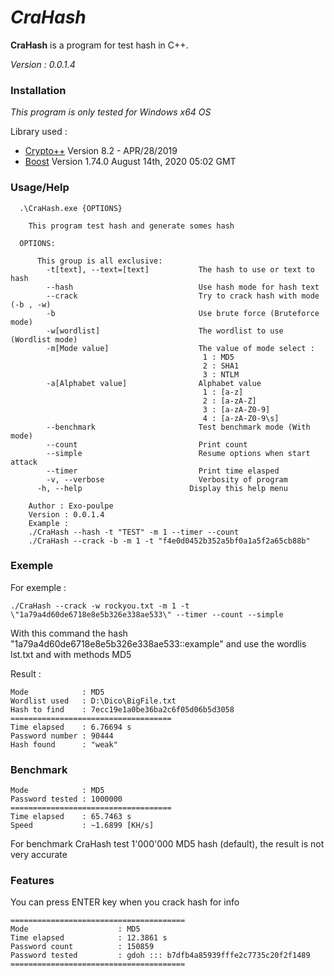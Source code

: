 # *CraHash* #

**CraHash** is a program for test hash in C++.

*Version : 0.0.1.4*

### Installation ###

*This program is only tested for Windows x64 OS*


Library used : 
 - [Crypto++](https://cryptopp.com/) Version 8.2 - APR/28/2019
 - [Boost](https://www.boost.org/) Version 1.74.0 August 14th, 2020 05:02 GMT

### Usage/Help ###

```
  .\CraHash.exe {OPTIONS}

    This program test hash and generate somes hash

  OPTIONS:

      This group is all exclusive:
        -t[text], --text=[text]           The hash to use or text to hash
        --hash                            Use hash mode for hash text
        --crack                           Try to crack hash with mode (-b , -w)
        -b                                Use brute force (Bruteforce mode)
        -w[wordlist]                      The wordlist to use (Wordlist mode)
        -m[Mode value]                    The value of mode select :
                                           1 : MD5
                                           2 : SHA1
                                           3 : NTLM
        -a[Alphabet value]                Alphabet value
                                           1 : [a-z]
                                           2 : [a-zA-Z]
                                           3 : [a-zA-Z0-9]
                                           4 : [a-zA-Z0-9\s]
        --benchmark                       Test benchmark mode (With mode)
        --count                           Print count
        --simple                          Resume options when start attack
        --timer                           Print time elasped
        -v, --verbose                     Verbosity of program
      -h, --help                        Display this help menu

    Author : Exo-poulpe
    Version : 0.0.1.4
    Example :
    ./CraHash --hash -t "TEST" -m 1 --timer --count
    ./CraHash --crack -b -m 1 -t "f4e0d0452b352a5bf0a1a5f2a65cb88b"
```

### Exemple ###

For exemple :

```
./CraHash --crack -w rockyou.txt -m 1 -t \"1a79a4d60de6718e8e5b326e338ae533\" --timer --count --simple
```

With this command the hash "1a79a4d60de6718e8e5b326e338ae533::example" and use the wordlis lst.txt and with methods MD5

Result :

```
Mode            : MD5
Wordlist used   : D:\Dico\BigFile.txt
Hash to find    : 7ecc19e1a0be36ba2c6f05d06b5d3058
====================================
Time elapsed    : 6.76694 s
Password number : 90444
Hash found      : "weak"
```

### Benchmark ###

```
Mode            : MD5
Password tested : 1000000
====================================
Time elapsed    : 65.7463 s
Speed           : ~1.6899 [KH/s]

```

For benchmark CraHash test 1'000'000 MD5 hash (default), the result is not very accurate

### Features ###

You can press ENTER key when you crack hash for info

```
=======================================
Mode                    : MD5
Time elapsed            : 12.3861 s
Password count          : 150859
Password tested         : gdoh ::: b7dfb4a85939fffe2c7735c20f2f1489
=======================================
```